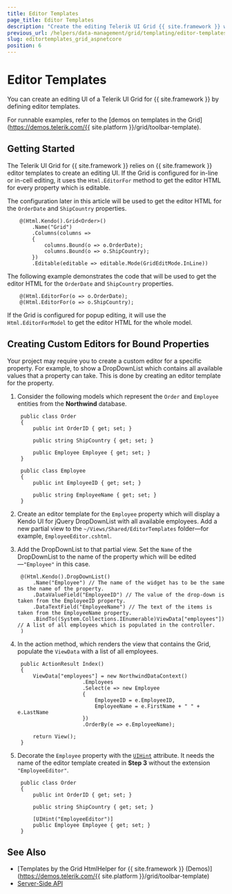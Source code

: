 ```yaml
---
title: Editor Templates
page_title: Editor Templates
description: "Create the editing Telerik UI Grid {{ site.framework }} with the {{ site.framework }} editor templates."
previous_url: /helpers/data-management/grid/templating/editor-templates
slug: editortemplates_grid_aspnetcore
position: 6
---
```


# Editor Templates

You can create an editing UI of a Telerik UI Grid for {{ site.framework }} by defining editor templates.

For runnable examples, refer to the [demos on templates in the Grid](https://demos.telerik.com/{{ site.platform }}/grid/toolbar-template).

## Getting Started

The Telerik UI Grid for {{ site.framework }} relies on {{ site.framework }} editor templates to create an editing UI. If the Grid is configured for in-line or in-cell editing, it uses the `Html.EditorFor` method to get the editor HTML for every property which is editable.

The configuration later in this article will be used to get the editor HTML for the `OrderDate` and `ShipCountry` properties.

        @(Html.Kendo().Grid<Order>()
            .Name("Grid")
            .Columns(columns =>
            {
                columns.Bound(o => o.OrderDate);
                columns.Bound(o => o.ShipCountry);
            })
            .Editable(editable => editable.Mode(GridEditMode.InLine))

The following example demonstrates the code that will be used to get the editor HTML for the `OrderDate` and `ShipCountry` properties.

        @(Html.EditorFor(o => o.OrderDate);
        @(Html.EditorFor(o => o.ShipCountry);

If the Grid is configured for popup editing, it will use the `Html.EditorForModel` to get the editor HTML for the whole model.

## Creating Custom Editors for Bound Properties

Your project may require you to create a custom editor for a specific property. For example, to show a DropDownList which contains all available values that a property can take. This is done by creating an editor template for the property.

1. Consider the following models which represent the `Order` and `Employee` entities from the **Northwind** database.

        public class Order
        {
            public int OrderID { get; set; }

            public string ShipCountry { get; set; }

            public Employee Employee { get; set; }
        }

        public class Employee
        {
            public int EmployeeID { get; set; }

            public string EmployeeName { get; set; }
        }

1. Create an editor template for the `Employee` property which will display a Kendo UI for jQuery DropDownList with all available employees. Add a new partial view to the `~/Views/Shared/EditorTemplates` folder&mdash;for example, `EmployeeEditor.cshtml`.
1. Add the DropDownList to that partial view. Set the `Name` of the DropDownList to the name of the property which will be edited&mdash;`"Employee"` in this case.

        @(Html.Kendo().DropDownList()
            .Name("Employee") // The name of the widget has to be the same as the name of the property.
            .DataValueField("EmployeeID") // The value of the drop-down is taken from the EmployeeID property.
            .DataTextField("EmployeeName") // The text of the items is taken from the EmployeeName property.
            .BindTo((System.Collections.IEnumerable)ViewData["employees"]) // A list of all employees which is populated in the controller.
        )

1. In the action method, which renders the view that contains the Grid, populate the `ViewData` with a list of all employees.

        public ActionResult Index()
        {
            ViewData["employees"] = new NorthwindDataContext()
                            .Employees
                            .Select(e => new Employee
                            {
                                EmployeeID = e.EmployeeID,
                                EmployeeName = e.FirstName + " " + e.LastName
                            })
                            .OrderBy(e => e.EmployeeName);

            return View();
        }

1. Decorate the `Employee` property with the [`UIHint`](https://msdn.microsoft.com/en-us/library/cc679268) attribute. It needs the name of the editor template created in **Step 3** without the extension `"EmployeeEditor"`.

        public class Order
        {
            public int OrderID { get; set; }

            public string ShipCountry { get; set; }

            [UIHint("EmployeeEditor")]
            public Employee Employee { get; set; }
        }

## See Also

* [Templates by the Grid HtmlHelper for {{ site.framework }} (Demos)](https://demos.telerik.com/{{ site.platform }}/grid/toolbar-template)
* [Server-Side API](/api/grid)
